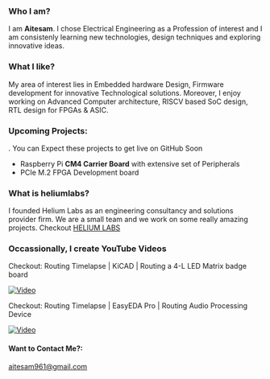 
### Who I am?
I am **Aitesam**. I chose Electrical Engineering as a  Profession of interest and I am consistenly learning new technologies, design techniques and exploring innovative ideas.

### What I like?

My area of interest lies in Embedded hardware Design, Firmware development for innovative Technological solutions. Moreover, I enjoy working on Advanced Computer architecture, RISCV based SoC design, RTL design for FPGAs & ASIC.

### Upcoming Projects:
. You can Expect these projects to get live on GitHub Soon
- Raspberry Pi **CM4 Carrier Board** with extensive set of Peripherals
- PCIe M.2 FPGA Development board

### What is heliumlabs?

I founded Helium Labs as an engineering consultancy and solutions provider firm. We are a small team and we work on some really amazing projects. Checkout [HELIUM LABS](https://github.com/theheliumlabs)

### Occassionally, I create YouTube Videos

Checkout: Routing Timelapse | KiCAD | Routing a 4-L LED Matrix badge board

[![Video](https://img.youtube.com/vi/JsCCEnHJgYc/hqdefault.jpg)](https://www.youtube.com/watch?v=JsCCEnHJgYc)

Checkout: Routing Timelapse | EasyEDA Pro | Routing Audio Processing Device

[![Video](https://img.youtube.com/vi/ky78GPNEK78/hqdefault.jpg)](https://www.youtube.com/watch?v=ky78GPNEK78)


#### Want to Contact Me?:
aitesam961@gmail.com




